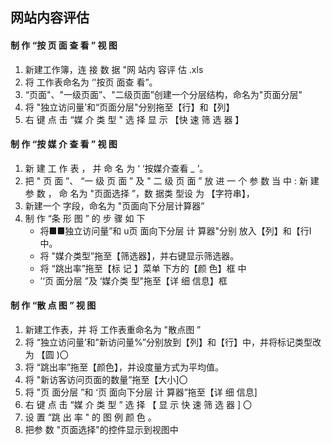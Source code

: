 ##  网站内容评估
####  制 作 “按 页 面 查 看 ” 视 图
1.  新建工作簿，连 接 数 据 "网 站内 容评 估 .xls
2. 将 工作表命名为 ‘'按页 面查 看”。
3.  “页面"、"一级页面”、"二级页面”创建一个分层结构，命名为"页面分层"
4. 将 "独立访问量’和“页面分层"分别拖至【行】和【列】
5. 右 键 点 击 “媒 介 类 型 " 选 择 显 示 【快 速 筛 选 器 】

#### 制 作 “按 媒 介 查 看 ” 视 图
1. 新 建 工 作 表 ， 并 命 名 为 ‘ ‘按媒介查看 _ ’。
2. 把 " 页 面 ”、 “一 级 页 面 ” 及 " 二 级 页 面 ” 放 进 一 个 参 数 当 中 : 新 建 参 数 ， 命 名为 "页面选择 ”，数 据类 型设 为 【字符串】，
3. 新建一个 字段，命名为 "页面向下分层计算器”
4. 制 作 “条 形 图 ” 的 步 骤 如 下
    + 将■■独立访问量”和 u页 面向下分层 计 算器"分别 放入【列】和【行I中。
    + 将 "媒介类型”拖至【筛选器】，并右键显示筛选器。
    + 将 “跳出率”拖至【标 记 】菜单 下方的【颜 色】框 中
    +  ’‘页 面分层 ”及 ‘媒介类 型"拖至【详 细 信息】框 

####  制 作 “散 点 图 ” 视 图
1. 新建工作表，并 将 工作表重命名为 "散点图 ”
2. 将 “独立访问量’和"新访问量%”分别放到【列】和【行】中，并将标记类型改为 【圆 )〇
3. 将 “跳出率”拖至【颜色】，并设度量方式为平均值。
4. 将 "新访客访问页面的数量”拖至【大小]〇
5. 将 "页 面分层 ”和 ‘页 面向下分层 计 算器”拖至【详 细 信息]
6. 右 键 点 击 “媒 介 类 型 ” 选 择 【 显 示 快 速 筛 选 器 ] 〇
7. 设 置 “跳 出 率 " 的 图 例 颜 色 。
8. 把参 数 "页面选择"的控件显示到视图中